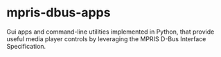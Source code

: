 # mpris-dbus-apps
Gui apps and command-line utilities implemented in Python, that provide useful media player controls by leveraging the MPRIS D-Bus Interface Specification.
